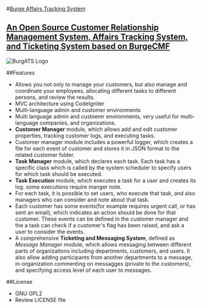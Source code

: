 #[Burge Affairs Tracking System](http://burge.ir/BurgeATS)
##	[An Open Source Customer Relationship Management System, Affairs Tracking System, and Ticketing System  based on BurgeCMF](http://burge.ir/BurgeATS)

![BurgATS Logo](http://burge.ir/BurgeATS/logo-text-en.jpg)

##Features
* Allows you not only to manage your customers, but also manage and coordinate your employees, allocating different tasks to different persons, and review the results.
* MVC architecture using CodeIgniter
* Multi-language admin and customer environments
* Multi language admin and custoemr environments, very useful for multi-language companies, and organizations.
* **Customer Manager** module, which allows add and edit customer properties, tracking customer logs, and executing tasks.
* Customer manager module includes a powerful logger, which creates a file for each event of customer and stores it in JSON format to the related customer folder. 
* **Task Manager** module, which declares each task. Each task has a specific class which is called by the system scheduler to specify users for which task should be executed.
* **Task Execution** module, which executes a task for a user and creates its log. some executions require manger note.
* For each task, it is possible to set users, who execute that task, and also managers who can consider and note about that task.
* Each customer has some events(for example requires urgent call, or has sent an email), which indicates an action should be done for that customer. These events can be defined in the customer manager and the a task can check if a customer's flag has been raised, and ask a user to consider the events.
* A comprehensive **Ticketing and Messaging System**, defined as *Message Manager* module, which allows messaging between different parts of organizaitons including departments, customers, and users. It also allow adding participants from another departments to a message, in-organization commenting on messagges (private to the customers), and specifying access level of each user to messages.

##License
* GNU GPL2
* Review LICENSE file